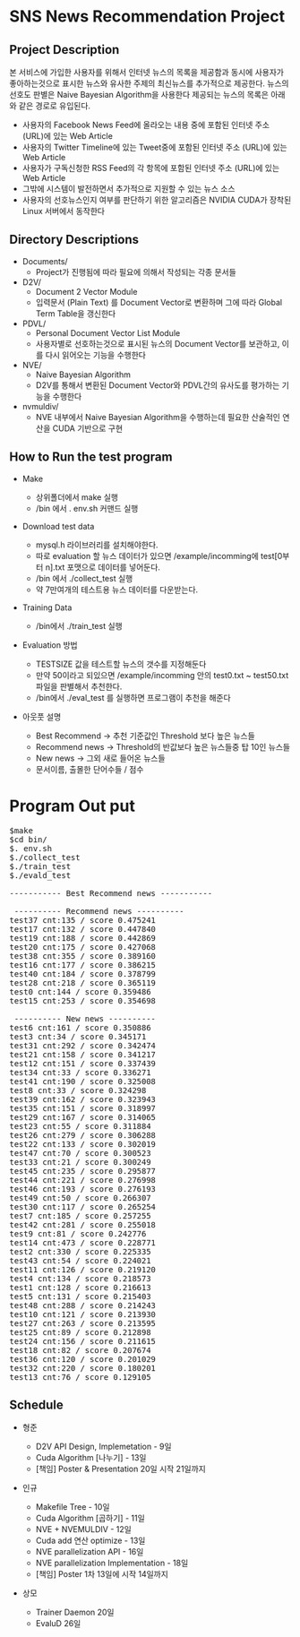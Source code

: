 SNS News Recommendation Project
===============================

Project Description
-------------------
본 서비스에 가입한 사용자를 위해서 인터넷 뉴스의 목록을 제공함과 동시에 사용자가 좋아하는것으로 표시한 뉴스와 유사한 주제의 최신뉴스를 추가적으로 제공한다.
뉴스의 선호도 판별은 Naive Bayesian Algorithm을 사용한다
제공되는 뉴스의 목록은 아래와 같은 경로로 유입된다.
- 사용자의 Facebook News Feed에 올라오는 내용 중에 포함된 인터넷 주소 (URL)에 있는 Web Article
- 사용자의 Twitter Timeline에 있는 Tweet중에 포함된 인터넷 주소 (URL)에 있는 Web Article
- 사용자가 구독신청한 RSS Feed의 각 항목에 포함된 인터넷 주소 (URL)에 있는 Web Article
- 그밖에 시스템이 발전하면서 추가적으로 지원할 수 있는 뉴스 소스
- 사용자의 선호뉴스인지 여부를 판단하기 위한 알고리즘은 NVIDIA CUDA가 장착된 Linux 서버에서 동작한다


Directory Descriptions
----------------------
- Documents/
    - Project가 진행됨에 따라 필요에 의해서 작성되는 각종 문서들
- D2V/
    - Document 2 Vector Module
    - 입력문서 (Plain Text) 를 Document Vector로 변환하며 그에 따라 Global Term Table을 갱신한다
- PDVL/
    - Personal Document Vector List Module
    - 사용자별로 선호하는것으로 표시된 뉴스의 Document Vector를 보관하고, 이를 다시 읽어오는 기능을 수행한다
- NVE/
    - Naive Bayesian Algorithm
    - D2V를 통해서 변환된 Document Vector와 PDVL간의 유사도를 평가하는 기능을 수행한다
- nvmuldiv/
    - NVE 내부에서 Naive Bayesian Algorithm을 수행하는데 필요한 산술적인 연산을 CUDA 기반으로 구현

How to Run the test program
--------------------------
- Make
	- 상위폴더에서 make 실행
	- /bin 에서 . env.sh 커맨드 실행
- Download test data
	- mysql.h 라이브러리를 설치해야한다. 
	- 따로 evaluation 할 뉴스 데이터가 있으면 /example/incomming에 test[0부터 n].txt 포맷으로 데이터를 넣어둔다.
	- /bin 에서 ./collect_test 실행
	- 약 7만여개의 테스트용 뉴스 데이터를 다운받는다.
- Training Data
	- /bin에서 ./train_test 실행
- Evaluation 방법
 	- TESTSIZE 값을 테스트할 뉴스의 갯수를 지정해둔다
	- 만약 50이라고 되있으면 /example/incomming 안의 test0.txt ~ test50.txt 파일을 판별해서 추천한다.
	- /bin에서 ./eval_test 를 실행하면 프로그램이 추천을 해준다

- 아웃풋 설명
	- Best Recommend -> 추천 기준값인 Threshold 보다 높은 뉴스들
	- Recommend news -> Threshold의 반값보다 높은 뉴스들중 탑 10인 뉴스들
	- New news 		 -> 그외 새로 들어온 뉴스들
	- 문서이름, 출몰한 단어수들 / 점수

Program Out put
===============

<pre>
$make
$cd bin/
$. env.sh
$./collect_test
$./train_test
$./evald_test

----------- Best Recommend news -----------

 ---------- Recommend news ----------
test37 cnt:135 / score 0.475241
test17 cnt:132 / score 0.447840
test19 cnt:188 / score 0.442869
test20 cnt:175 / score 0.427068
test38 cnt:355 / score 0.389160
test16 cnt:177 / score 0.386215
test40 cnt:184 / score 0.378799
test28 cnt:218 / score 0.365119
test0 cnt:144 / score 0.359486
test15 cnt:253 / score 0.354698

 ---------- New news ----------
test6 cnt:161 / score 0.350886
test3 cnt:34 / score 0.345171
test31 cnt:292 / score 0.342474
test21 cnt:158 / score 0.341217
test12 cnt:151 / score 0.337439
test34 cnt:33 / score 0.336271
test41 cnt:190 / score 0.325008
test8 cnt:33 / score 0.324298
test39 cnt:162 / score 0.323943
test35 cnt:151 / score 0.318997
test29 cnt:167 / score 0.314065
test23 cnt:55 / score 0.311884
test26 cnt:279 / score 0.306288
test22 cnt:133 / score 0.302019
test47 cnt:70 / score 0.300523
test33 cnt:21 / score 0.300249
test45 cnt:235 / score 0.295877
test44 cnt:221 / score 0.276998
test46 cnt:193 / score 0.276193
test49 cnt:50 / score 0.266307
test30 cnt:117 / score 0.265254
test7 cnt:185 / score 0.257255
test42 cnt:281 / score 0.255018
test9 cnt:81 / score 0.242776
test14 cnt:473 / score 0.228771
test2 cnt:330 / score 0.225335
test43 cnt:54 / score 0.224021
test11 cnt:126 / score 0.219120
test4 cnt:134 / score 0.218573
test1 cnt:128 / score 0.216613
test5 cnt:131 / score 0.215403
test48 cnt:288 / score 0.214243
test10 cnt:121 / score 0.213930
test27 cnt:263 / score 0.213595
test25 cnt:89 / score 0.212898
test24 cnt:156 / score 0.211615
test18 cnt:82 / score 0.207674
test36 cnt:120 / score 0.201029
test32 cnt:220 / score 0.180201
test13 cnt:76 / score 0.129105
</pre>


Schedule
--------
- 형준
    - D2V API Design, Implemetation - 9일
    - Cuda Algorithm [나누기] - 13일
    - [책임] Poster & Presentation 20일 시작 21일까지

- 인규
    - Makefile Tree - 10일
    - Cuda Algorithm [곱하기] - 11일
    - NVE + NVEMULDIV - 12일
    - Cuda add 연산 optimize - 13일
    - NVE parallelization API - 16일
    - NVE parallelization Implementation - 18일 
    - [책임] Poster 1차 13일에 시작 14일까지

- 상모
    - Trainer Daemon 20일
    - EvaluD 26일
